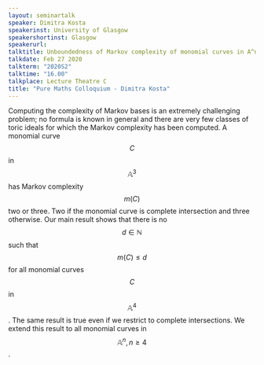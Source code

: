 ```yaml
---
layout: seminartalk
speaker: Dimitra Kosta
speakerinst: University of Glasgow
speakershortinst: Glasgow
speakerurl: 
talktitle: Unboundedness of Markov complexity of monomial curves in A^n for  n ≥ 4
talkdate: Feb 27 2020
talkterm: "2020S2"
talktime: "16.00"
talkplace: Lecture Theatre C
title: "Pure Maths Colloquium - Dimitra Kosta"
---
```


Computing the complexity of Markov bases is an extremely 
challenging problem; no formula is known in general and there are 
very few classes of toric ideals for which the Markov complexity has 
been computed. A monomial curve $$C$$ in $$\mathbb{A}^3$$ has Markov complexity $$m(C)$$ 
two or three. Two if the monomial curve is complete intersection and 
three otherwise. Our main result shows that there is no $$d\in \mathbb{N}$$ such 
that $$m(C) \leq d$$ for all monomial curves $$C$$ in $$\mathbb{A}^4$$. The same result is true 
even if we restrict to complete intersections. We extend this result 
to all monomial curves in $$\mathbb{A}^n, n  \geq 4$$.
